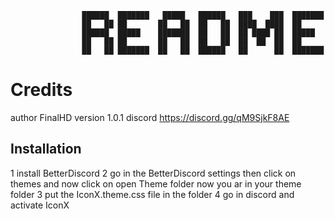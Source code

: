                     ██████  ███████   █████   ██████   ███    ███  ███████
                    ██   ██ ██       ██   ██  ██   ██  ████  ████  ██
                    ██████  █████    ███████  ██   ██  ██ ████ ██  █████
                    ██   ██ ██       ██   ██  ██   ██  ██  ██  ██  ██
                    ██   ██ ███████  ██   ██  ██████   ██      ██  ███████

# Credits

author FinalHD
version 1.0.1
discord  https://discord.gg/qM9SjkF8AE

## Installation

  1 install BetterDiscord 
  2 go in the BetterDiscord settings then click on themes and now click on open Theme folder now you ar in your theme folder
  3 put the IconX.theme.css file in the folder
  4 go in discord and activate IconX
